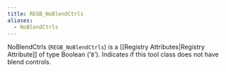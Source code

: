 ```yaml
---
title: REGB_NoBlendCtrls
aliases:
  - NoBlendCtrls
---
```


NoBlendCtrls (`REGB_NoBlendCtrls`) is a [[Registry Attributes|Registry Attribute]] of type Boolean ('`B`').
Indicates if this tool class does not have blend controls.
